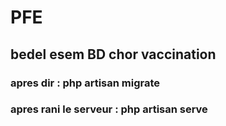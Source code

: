 # PFE
## bedel esem BD chor vaccination 
### apres dir : php artisan migrate 
### apres rani le serveur : php artisan serve
